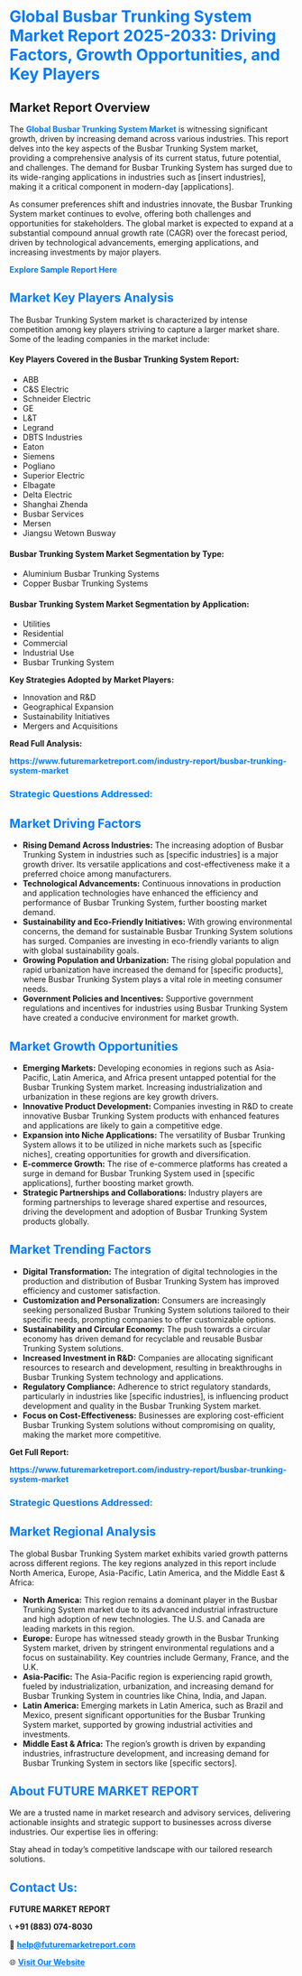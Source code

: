 <h1 style="color: #007BFF;">Global Busbar Trunking System Market Report 2025-2033: Driving Factors, Growth Opportunities, and Key Players</h1>

<section id="overview">
<h2>Market Report Overview</h2>
<p>The <a href="https://www.futuremarketreport.com/industry-report/busbar-trunking-system-market" style="color: #007BFF; text-decoration: none;"><strong>Global Busbar Trunking System Market</strong></a> is witnessing significant growth, driven by increasing demand across various industries. This report delves into the key aspects of the Busbar Trunking System market, providing a comprehensive analysis of its current status, future potential, and challenges. The demand for Busbar Trunking System has surged due to its wide-ranging applications in industries such as [insert industries], making it a critical component in modern-day [applications].</p>
<p>As consumer preferences shift and industries innovate, the Busbar Trunking System market continues to evolve, offering both challenges and opportunities for stakeholders. The global market is expected to expand at a substantial compound annual growth rate (CAGR) over the forecast period, driven by technological advancements, emerging applications, and increasing investments by major players.</p>
</section>

<section id="overview">
<p><a href="https://www.futuremarketreport.com/request-sample/reportId=128126" style="color: #007BFF; text-decoration: none;"><strong>Explore Sample Report Here</strong></a></p>
</section>

<section id="key-players">
<h2 style="color: #007BFF;">Market Key Players Analysis</h2>
<p>The Busbar Trunking System market is characterized by intense competition among key players striving to capture a larger market share. Some of the leading companies in the market include:</p>
<h4>Key Players Covered in the Busbar Trunking System Report:</h4>
<ul><li>ABB</li><li>C&amp;S Electric</li><li>Schneider Electric</li><li>GE</li><li>L&amp;T</li><li>Legrand</li><li>DBTS Industries</li><li>Eaton</li><li>Siemens</li><li>Pogliano</li><li>Superior Electric</li><li>Elbagate</li><li>Delta Electric</li><li>Shanghai Zhenda</li><li>Busbar Services</li><li>Mersen</li><li>Jiangsu Wetown Busway</li></ul>
<h4>Busbar Trunking System Market Segmentation by Type:</h4>
<ul><li>Aluminium Busbar Trunking Systems</li><li>Copper Busbar Trunking Systems</li></ul>

<h4>Busbar Trunking System Market Segmentation by Application:</h4>
<ul><li>Utilities</li><li>Residential</li><li>Commercial</li><li>Industrial Use</li><li>Busbar Trunking System</li></ul>
<p><strong>Key Strategies Adopted by Market Players:</strong></p>
<ul>
<li>Innovation and R&D</li>
<li>Geographical Expansion</li>
<li>Sustainability Initiatives</li>
<li>Mergers and Acquisitions</li>
</ul>
</section>

<section>
<p><strong>Read Full Analysis: </strong></p><a href="https://www.futuremarketreport.com/industry-report/busbar-trunking-system-market" style="color: #007BFF; text-decoration: none;"><strong>https://www.futuremarketreport.com/industry-report/busbar-trunking-system-market</strong></a>
<h3 style="color: #007BFF;">Strategic Questions Addressed:</h3>
</section>

<section id="driving-factors">
<h2 style="color: #007BFF;">Market Driving Factors</h2>
<ul>
<li><strong>Rising Demand Across Industries:</strong> The increasing adoption of Busbar Trunking System in industries such as [specific industries] is a major growth driver. Its versatile applications and cost-effectiveness make it a preferred choice among manufacturers.</li>
<li><strong>Technological Advancements:</strong> Continuous innovations in production and application technologies have enhanced the efficiency and performance of Busbar Trunking System, further boosting market demand.</li>
<li><strong>Sustainability and Eco-Friendly Initiatives:</strong> With growing environmental concerns, the demand for sustainable Busbar Trunking System solutions has surged. Companies are investing in eco-friendly variants to align with global sustainability goals.</li>
<li><strong>Growing Population and Urbanization:</strong> The rising global population and rapid urbanization have increased the demand for [specific products], where Busbar Trunking System plays a vital role in meeting consumer needs.</li>
<li><strong>Government Policies and Incentives:</strong> Supportive government regulations and incentives for industries using Busbar Trunking System have created a conducive environment for market growth.</li>
</ul>
</section>

<section id="growth-opportunities">
<h2 style="color: #007BFF;">Market Growth Opportunities</h2>
<ul>
<li><strong>Emerging Markets:</strong> Developing economies in regions such as Asia-Pacific, Latin America, and Africa present untapped potential for the Busbar Trunking System market. Increasing industrialization and urbanization in these regions are key growth drivers.</li>
<li><strong>Innovative Product Development:</strong> Companies investing in R&D to create innovative Busbar Trunking System products with enhanced features and applications are likely to gain a competitive edge.</li>
<li><strong>Expansion into Niche Applications:</strong> The versatility of Busbar Trunking System allows it to be utilized in niche markets such as [specific niches], creating opportunities for growth and diversification.</li>
<li><strong>E-commerce Growth:</strong> The rise of e-commerce platforms has created a surge in demand for Busbar Trunking System used in [specific applications], further boosting market growth.</li>
<li><strong>Strategic Partnerships and Collaborations:</strong> Industry players are forming partnerships to leverage shared expertise and resources, driving the development and adoption of Busbar Trunking System products globally.</li>
</ul>
</section>

<section id="trending-factors">
<h2 style="color: #007BFF;">Market Trending Factors</h2>
<ul>
<li><strong>Digital Transformation:</strong> The integration of digital technologies in the production and distribution of Busbar Trunking System has improved efficiency and customer satisfaction.</li>
<li><strong>Customization and Personalization:</strong> Consumers are increasingly seeking personalized Busbar Trunking System solutions tailored to their specific needs, prompting companies to offer customizable options.</li>
<li><strong>Sustainability and Circular Economy:</strong> The push towards a circular economy has driven demand for recyclable and reusable Busbar Trunking System solutions.</li>
<li><strong>Increased Investment in R&D:</strong> Companies are allocating significant resources to research and development, resulting in breakthroughs in Busbar Trunking System technology and applications.</li>
<li><strong>Regulatory Compliance:</strong> Adherence to strict regulatory standards, particularly in industries like [specific industries], is influencing product development and quality in the Busbar Trunking System market.</li>
<li><strong>Focus on Cost-Effectiveness:</strong> Businesses are exploring cost-efficient Busbar Trunking System solutions without compromising on quality, making the market more competitive.</li>
</ul>
</section>

<section>
<p><strong>Get Full Report: </strong></p><a href="https://www.futuremarketreport.com/industry-report/busbar-trunking-system-market" style="color: #007BFF; text-decoration: none;"><strong>https://www.futuremarketreport.com/industry-report/busbar-trunking-system-market</strong></a>
<h3 style="color: #007BFF;">Strategic Questions Addressed:</h3>
</section>


<section id="regional-analysis">
<h2 style="color: #007BFF;">Market Regional Analysis</h2>
<p>The global Busbar Trunking System market exhibits varied growth patterns across different regions. The key regions analyzed in this report include North America, Europe, Asia-Pacific, Latin America, and the Middle East & Africa:</p>
<ul>
<li><strong>North America:</strong> This region remains a dominant player in the Busbar Trunking System market due to its advanced industrial infrastructure and high adoption of new technologies. The U.S. and Canada are leading markets in this region.</li>
<li><strong>Europe:</strong> Europe has witnessed steady growth in the Busbar Trunking System market, driven by stringent environmental regulations and a focus on sustainability. Key countries include Germany, France, and the U.K.</li>
<li><strong>Asia-Pacific:</strong> The Asia-Pacific region is experiencing rapid growth, fueled by industrialization, urbanization, and increasing demand for Busbar Trunking System in countries like China, India, and Japan.</li>
<li><strong>Latin America:</strong> Emerging markets in Latin America, such as Brazil and Mexico, present significant opportunities for the Busbar Trunking System market, supported by growing industrial activities and investments.</li>
<li><strong>Middle East & Africa:</strong> The region’s growth is driven by expanding industries, infrastructure development, and increasing demand for Busbar Trunking System in sectors like [specific sectors].</li>
</ul>
</section>

<footer>
<h2 style="color: #007BFF;">About FUTURE MARKET REPORT</h2>
<p>We are a trusted name in market research and advisory services, delivering actionable insights and strategic support to businesses across diverse industries. Our expertise lies in offering:</p>

<p>Stay ahead in today’s competitive landscape with our tailored research solutions.</p>

<h2 style="color: #007BFF;">Contact Us:</h2>
<p><strong>FUTURE MARKET REPORT</strong></p>
<p>📞 <strong>+91 (883) 074-8030</strong></p>
<p>📧 <strong><a href="mailto:help@futuremarketreport.com" style="color: #007BFF;">help@futuremarketreport.com</a></strong></p>
<p>🌐 <strong><a href="https://www.futuremarketreport.com/" style="color: #007BFF;">Visit Our Website</a></strong></p>
</footer>